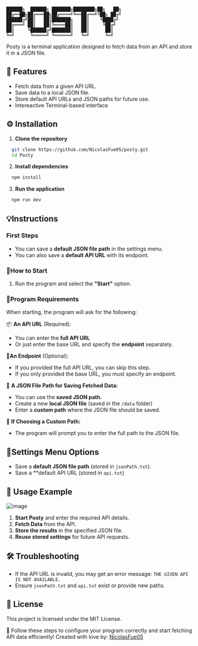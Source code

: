     ██████╗  ██████╗ ███████╗████████╗██╗   ██╗
    ██╔══██╗██╔═══██╗██╔════╝╚══██╔══╝╚██╗ ██╔╝
    ██████╔╝██║   ██║███████╗   ██║    ╚████╔╝ 
    ██╔═══╝ ██║   ██║╚════██║   ██║     ╚██╔╝  
    ██║     ╚██████╔╝███████║   ██║      ██║   
    ╚═╝      ╚═════╝ ╚══════╝   ╚═╝      ╚═╝  

Posty is a terminal application designed to fetch data from an API and store it in a JSON file.

## 📌 Features
- Fetch data from a given API URL.
- Save data to a local JSON file.
- Store default API URLs and JSON paths for future use.
- Intereactive Terminal-based interface

## ⚙️ Installation
1. **Clone the repository**
```bash
  git clone https://github.com/NicolasFue05/posty.git
  cd Posty
```
2. **Install dependencies**
```bash
  npm install
```
3. **Run the application**
```bash
  npm run dev
```

## 💡Instructions
### First Steps
- You can save a **default JSON file path** in the settings menu.
- You can also save a **default API URL** with its endpoint.

### 🔹How to Start
1. Run the program and select the **"Start"** option.

### 🔹Program Requirements
When starting, the program will ask for the following:

📦 **An API URL** (Required):
- You can enter the **full API URL**
- Or just enter the base URL and specify the **endpoint** separately.

📌**An Endpoint** (Optional):
- If you provided the full API URL, you can skip this step.
- If you only provided the base URL, you must specify an endpoint.

📝 **A JSON File Path for Saving Fetched Data:**
- You can use the **saved JSON path.**
- Create a new **local JSON file** (saved in the ```/data``` folder)
- Enter a **custom path** where the JSON file should be saved.

📂 **If Choosing a Custom Path:**
- The program will prompt you to enter the full path to the JSON file.

## 🔹Settings Menu Options
- Save a **default JSON file path** (stored in ```jsonPath.txt```).
- Save a **default API URL (stored in ```api.txt```)

## 🚀 Usage Example

![image](https://github.com/user-attachments/assets/5c93800a-0e92-4dbb-94f9-15c8d0c8795e)

1. **Start Posty** and enter the required API details.
2. **Fetch Data** from the API.
3. **Store the results** in the specified JSON file.
4. **Reuse stored settings** for future API requests.

## 🛠 Troubleshooting
- If the API URL is invalid, you may get an error message: ```THE GIVEN API IS NOT AVAILABLE.```
- Ensure ```jsonPath.txt``` and ```api.txt``` exist or provide new paths.

## 📄 License 
This project is licensed under the MIT License.

🎯 Follow these steps to configure your program correctly and start fetching API data efficiently!
Created with love by: [NicolasFue05](https://github.com/NicolasFue05)
